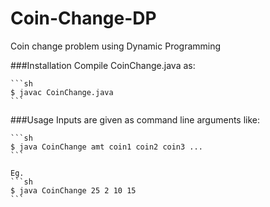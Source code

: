 # Coin-Change-DP
 Coin change problem using Dynamic Programming

###Installation
	Compile CoinChange.java as:
	
	```sh
	$ javac CoinChange.java
	```
	
###Usage
	Inputs are given as command line arguments
	like:
	
	```sh
	$ java CoinChange amt coin1 coin2 coin3 ...
	```
	
	Eg.
	```sh
	$ java CoinChange 25 2 10 15
	```